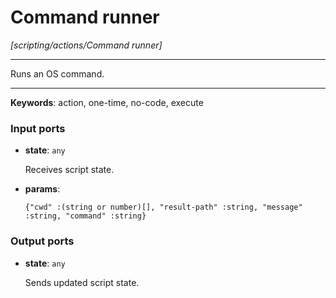 # Command runner

_[scripting/actions/Command runner]_

---

Runs an OS command.  

---

__Keywords__: action, one-time, no-code, execute

### Input ports

* __state__: ` any `

    Receives script state.


* __params__: 
    ```
    {"cwd" :(string or number)[], "result-path" :string, "message" :string, "command" :string}
    ```

### Output ports

* __state__: ` any `

    Sends updated script state.

